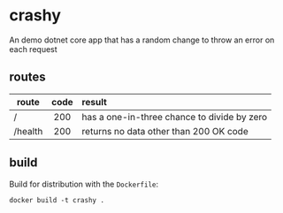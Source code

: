 # crashy
An demo dotnet core app that has a random change to throw an error on each request

## routes
| route   | code  | result                                         |
| --------| :---: | :--------------------------------------------- |
| /       | 200   | has a one-in-three chance to divide by zero    |
| /health | 200   | returns no data other than 200 OK code         |

## build
Build for distribution with the `Dockerfile`:
```
docker build -t crashy .
```